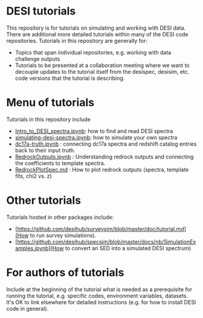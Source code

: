 # DESI tutorials

This repository is for tutorials on simulating and working with DESI data.
There are additional more detailed tutorials within many of the DESI code
repositories.  Tutorials in this repository are generally for:
* Topics that span individual repositories, e.g. working with data challenge outputs
* Tutorials to be presented at a collaboration meeting where we want to decouple
  updates to the tutorial itself from the desispec, desisim, etc. code versions that
  the tutorial is describing.
  
# Menu of tutorials

Tutorials in this repository include
* [Intro_to_DESI_spectra.ipynb](Intro_to_DESI_spectra.ipynb): how to find and read DESI spectra
* [simulating-desi-spectra.ipynb](simulating-desi-spectra.ipynb): how to simulate your own spectra
* [dc17a-truth.ipynb](dc17a-truth.ipynb) : connecting dc17a spectra and redshift catalog entries
    back to their input truth.
* [RedrockOutputs.ipynb](redrock/RedrockOutputs.ipynb) : Understanding redrock outputs and
    connecting the coefficients to template spectra.
* [RedrockPlotSpec.md](RedrockPlotSpec.md) : How to plot redrock outputs
    (spectra, template fits, chi2 vs. z)

# Other tutorials

Tutorials hosted in other packages include:
* [https://github.com/desihub/surveysim/blob/master/doc/tutorial.md](How to run survey simulations).
* [https://github.com/desihub/specsim/blob/master/docs/nb/SimulationExamples.ipynb](How to convert an SED into a simulated DESI spectrum)

# For authors of tutorials

Include at the beginning of the tutorial what is needed as a prerequisite for running the tutorial,
e.g. specific codes, environment variables, datasets.  It's OK to link elsewhere for detailed
instructions (e.g. for how to install DESI code in general).
